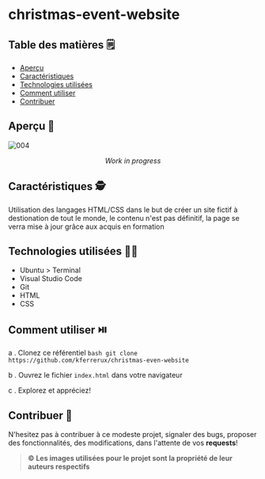 # christmas-event-website

## Table des matières 🗒️

- [Aperçu](#aperçu)
- [Caractéristiques](#caractéristiques)
- [Technologies utilisées](#technologies-utilisées)
- [Comment utiliser](#comment-utiliser)
- [Contribuer](#contribuer)

## Aperçu 👀
![004](https://github.com/kferrerux/christmas-event-website/assets/77007630/244c057b-611e-4b61-850e-87bf9afa61be)
*<p align=center>Work in progress</p>*

## Caractéristiques 🕵️

Utilisation des langages HTML/CSS dans le but de créer un site fictif à destionation de tout le monde, le contenu n'est pas définitif, la page se verra mise à jour grâce aux acquis en formation

## Technologies utilisées 👨‍💻

- Ubuntu > Terminal 
- Visual Studio Code
- Git
- HTML
- CSS

## Comment utiliser ⏯️

a . Clonez ce référentiel
    ```bash
    git clone https://github.com/kferrerux/christmas-even-website
    ```

b . Ouvrez le fichier `index.html` dans votre navigateur

c . Explorez et appréciez!

## Contribuer 🤝

N'hesitez pas à contribuer à ce modeste projet, signaler des bugs, proposer des fonctionnalités, des modifications, dans l'attente de vos **requests**!

> **© Les images utilisées pour le projet sont la propriété de leur auteurs respectifs**
